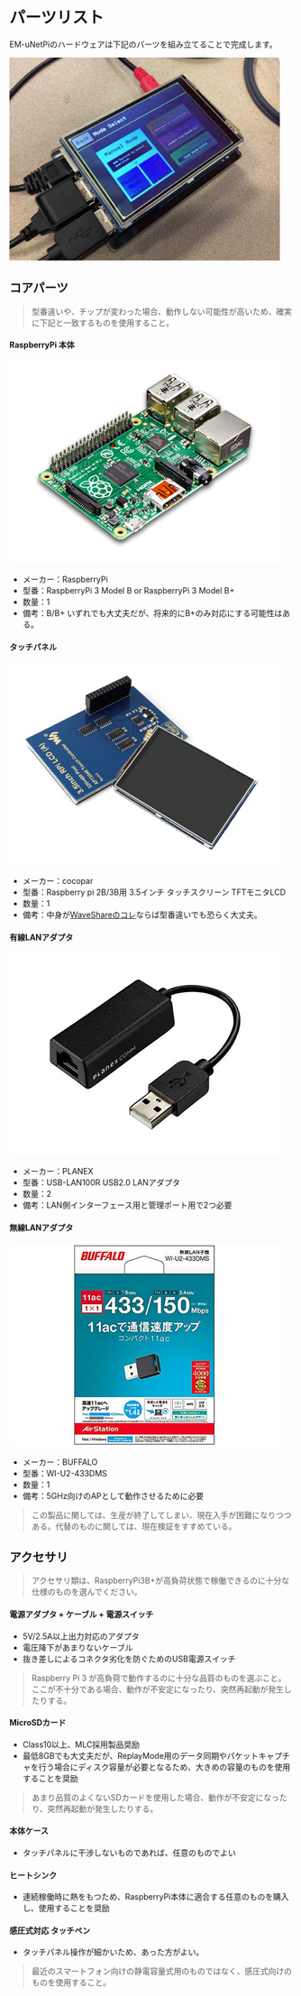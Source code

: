 パーツリスト
==================================================================================================

EM-uNetPiのハードウェアは下記のパーツを組み立てることで完成します。

![](img/HwImage.jpg)

コアパーツ
--------------------------------------------------------------------------------------------------

> 型番違いや、チップが変わった場合、動作しない可能性が高いため、確実に下記と一致するものを使用すること。

#### RaspberryPi 本体

![](img/Parts01.png)

- メーカー：RaspberryPi
- 型番：RaspberryPi 3 Model B or RaspberryPi 3 Model B+
- 数量：1
- 備考：B/B+ いずれでも大丈夫だが、将来的にB+のみ対応にする可能性はある。

#### タッチパネル

![](img/Parts02.png)

- メーカー：cocopar
- 型番：Raspberry pi 2B/3B用 3.5インチ タッチスクリーン TFTモニタLCD
- 数量：1
- 備考：中身が[WaveShareのコレ](https://www.waveshare.com/wiki/3.5inch_RPi_LCD_(A))ならば型番違いでも恐らく大丈夫。

#### 有線LANアダプタ

![](img/Parts03.jpg)

- メーカー：PLANEX
- 型番：USB-LAN100R USB2.0 LANアダプタ
- 数量：2
- 備考：LAN側インターフェース用と管理ポート用で2つ必要

#### 無線LANアダプタ

![](img/Parts04.jpg)

- メーカー：BUFFALO
- 型番：WI-U2-433DMS
- 数量：1
- 備考：5GHz向けのAPとして動作させるために必要

> この製品に関しては、生産が終了してしまい、現在入手が困難になりつつある。代替のものに関しては、現在検証をすすめている。

アクセサリ
--------------------------------------------------------------------------------------------------

> アクセサリ類は、RaspberryPi3B+が高負荷状態で稼働できるのに十分な仕様のものを選んでください。

#### 電源アダプタ + ケーブル + 電源スイッチ

- 5V/2.5A以上出力対応のアダプタ
- 電圧降下があまりないケーブル
- 抜き差しによるコネクタ劣化を防ぐためのUSB電源スイッチ

> Raspberry Pi 3 が高負荷で動作するのに十分な品質のものを選ぶこと。ここが不十分である場合、動作が不安定になったり、突然再起動が発生したりする。

#### MicroSDカード

- Class10以上、MLC採用製品奨励
- 最低8GBでも大丈夫だが、ReplayMode用のデータ同期やパケットキャプチャを行う場合にディスク容量が必要となるため、大きめの容量のものを使用することを奨励

> あまり品質のよくないSDカードを使用した場合、動作が不安定になったり、突然再起動が発生したりする。

#### 本体ケース

- タッチパネルに干渉しないものであれば、任意のものでよい

#### ヒートシンク

- 連続稼働時に熱をもつため、RaspberryPi本体に適合する任意のものを購入し、使用することを奨励

#### 感圧式対応 タッチペン

- タッチパネル操作が細かいため、あった方がよい。

> 最近のスマートフォン向けの静電容量式用のものではなく、感圧式向けのものを使用すること。



